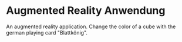 # Augmented Reality Anwendung
An augmented reality application. Change the color of a cube with the german playing card "Blattkönig".
